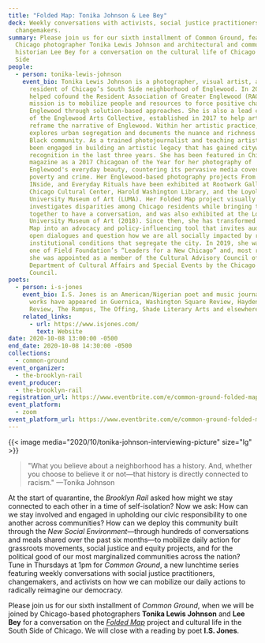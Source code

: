 ```yaml
---
title: "Folded Map: Tonika Johnson & Lee Bey"
deck: Weekly conversations with activists, social justice practitioners, and
  changemakers.
summary: Please join us for our sixth installment of Common Ground, featuring
  Chicago photographer Tonika Lewis Johnson and architectural and community
  historian Lee Bey for a conversation on the cultural life of Chicago's South
  Side
people:
  - person: tonika-lewis-johnson
    event_bio: Tonika Lewis Johnson is a photographer, visual artist, and lifelong
      resident of Chicago’s South Side neighborhood of Englewood. In 2010, she
      helped cofound the Resident Association of Greater Englewood (RAGE), whose
      mission is to mobilize people and resources to force positive change in
      Englewood through solution-based approaches. She is also a lead cofounder
      of the Englewood Arts Collective, established in 2017 to help artistically
      reframe the narrative of Englewood. Within her artistic practice, Tonika
      explores urban segregation and documents the nuance and richness of the
      Black community. As a trained photojournalist and teaching artist, she has
      been engaged in building an artistic legacy that has gained citywide
      recognition in the last three years. She has been featured in Chicago
      magazine as a 2017 Chicagoan of the Year for her photography of
      Englewood's everyday beauty, countering its pervasive media coverage of
      poverty and crime. Her Englewood-based photography projects From the
      INside, and Everyday Rituals have been exhibited at Rootwork Gallery, the
      Chicago Cultural Center, Harold Washington Library, and the Loyola
      University Museum of Art (LUMA). Her Folded Map project visually
      investigates disparities among Chicago residents while bringing them
      together to have a conversation, and was also exhibited at the Loyola
      University Museum of Art (2018). Since then, she has transformed Folded
      Map into an advocacy and policy-influencing tool that invites audiences to
      open dialogues and question how we are all socially impacted by racial and
      institutional conditions that segregate the city. In 2019, she was named
      one of Field Foundation’s “Leaders for a New Chicago” and, most recently,
      she was appointed as a member of the Cultural Advisory Council of the
      Department of Cultural Affairs and Special Events by the Chicago City
      Council.
poets:
  - person: i-s-jones
    event_bio: I.S. Jones is an American/Nigerian poet and music journalist. Her
      works have appeared in Guernica, Washington Square Review, Hayden’s Ferry
      Review, The Rumpus, The Offing, Shade Literary Arts and elsewhere.
    related_links:
      - url: https://www.isjones.com/
        text: Website
date: 2020-10-08 13:00:00 -0500
end_date: 2020-10-08 14:30:00 -0500
collections:
  - common-ground
event_organizer:
  - the-brooklyn-rail
event_producer:
  - the-brooklyn-rail
registration_url: https://www.eventbrite.com/e/common-ground-folded-maps-tickets-123762419729
event_platform:
  - zoom
event_platform_url: https://www.eventbrite.com/e/common-ground-folded-maps-with-tonika-johnson-lee-bey-tickets-123762419729
---
```

{{< image media="2020/10/tonika-johnson-interviewing-picture" size="lg" >}}

> "What you believe about a neighborhood has a history. And, whether you choose to believe it or not—that history is directly connected to racism." —Tonika Johnson

At the start of quarantine, the *Brooklyn Rail* asked how might we stay connected to each other in a time of self-isolation? Now we ask: How can we stay involved and engaged in upholding our civic responsibility to one another across communities? How can we deploy this community built through the *New Social Environment*—through hundreds of conversations and meals shared over the past six months—to mobilize daily action for grassroots movements, social justice and equity projects, and for the political good of our most marginalized communities across the nation? Tune in Thursdays at 1pm for *Common Ground*, a new lunchtime series featuring weekly conversations with social justice practitioners, changemakers, and activists on how we can mobilize our daily actions to radically reimagine our democracy.

Please join us for our sixth installment of *Common Ground*, when we will be joined by Chicago-based photographers **Tonika Lewis Johnson** and **Lee Bey** for a conversation on the *[Folded Map](https://www.foldedmapproject.com/)* project and cultural life in the South Side of Chicago. We will close with a reading by poet **I.S. Jones**.